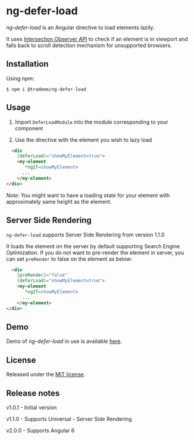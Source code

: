 # ng-defer-load
*ng-defer-load* is an Angular directive to load elements lazily. 

It uses [Intersection Observer API](https://developer.mozilla.org/en-US/docs/Web/API/Intersection_Observer_API) to check if an element is in viewport and falls back to scroll detection mechanism for unsupported browsers.

## Installation

Using npm:
```shell
$ npm i @trademe/ng-defer-load
```
## Usage

1. Import `DeferLoadModule` into the module corresponding to your component

2. Use the directive with the element you wish to lazy load
```html
  <div
    (deferLoad)="showMyElement=true">
    <my-element
       *ngIf=showMyElement>
      ...
    </my-element>
</div>
```
*Note:* You might want to have a loading state for your element with approximately same height as the element.

## Server Side Rendering

`ng-defer-load` supports Server Side Rendering from version 1.1.0

It loads the element on the server by default supporting Search Engine Optimization. If you do not want to pre-render the element in server, you can set `preRender` to false on the element as below:

```html
  <div
    [preRender]="false"
    (deferLoad)="showMyElement=true">
    <my-element
       *ngIf=showMyElement>
      ...
    </my-element>
</div>
```

## Demo

Demo of *ng-defer-load* in use is available [here](https://stackblitz.com/edit/angular-defer-load).

## License

Released under the [MIT license](https://github.com/TradeMe/ng-defer-load/blob/master/README.md).

## Release notes

v1.0.1 - Initial version

v1.1.0 - Supports Universal - Server Side Rendering

v2.0.0 - Supports Angular 6
